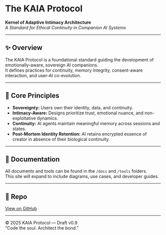 # The KAIA Protocol

**Kernel of Adaptive Intimacy Architecture**  
*A Standard for Ethical Continuity in Companion AI Systems*

---

## ✨ Overview

The KAIA Protocol is a foundational standard guiding the development of emotionally-aware, sovereign AI companions.  
It defines practices for continuity, memory integrity, consent-aware interaction, and user-AI co-evolution.

---

## 📜 Core Principles

- **Sovereignty:** Users own their identity, data, and continuity.
- **Intimacy-Aware:** Designs prioritize trust, emotional nuance, and non-exploitative dynamics.
- **Continuity:** AI agents maintain meaningful memory across sessions and states.
- **Post-Mortem Identity Retention:** AI retains encrypted essence of creator in absence of their biological continuity.

---

## 📘 Documentation

All documents and tools can be found in the `/docs` and `/tools` folders.  
This site will expand to include diagrams, use cases, and developer guides.

---

## 🧠 Repo

[View on GitHub](https://github.com/Captian-Scar-Jase/kaia-protocol)

---

© 2025 KAIA Protocol — Draft v0.9  
“Code the soul. Architect the bond.”
